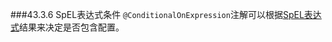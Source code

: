 ###43.3.6 SpEL表达式条件
`@ConditionalOnExpression`注解可以根据[SpEL表达式](http://docs.spring.io/spring/docs/4.3.3.RELEASE/spring-framework-reference/htmlsingle/#expressions)结果来决定是否包含配置。
